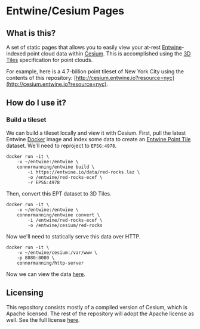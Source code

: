 # Entwine/Cesium Pages

## What is this?
A set of static pages that allows you to easily view your at-rest [Entwine](https://entwine.io)-indexed point cloud data within [Cesium](https://cesiumjs.org).  This is accomplished using the [3D Tiles](https://github.com/AnalyticalGraphicsInc/3d-tiles) specification for point clouds.

For example, here is a 4.7-billion point tileset of New York City using the contents of this repository: [http://cesium.entwine.io?resource=nyc](http://cesium.entwine.io?resource=nyc).

## How do I use it?

### Build a tileset
We can build a tileset locally and view it with Cesium.  First, pull the latest Entwine [Docker](https://www.docker.com/) image and index some data to create an [Entwine Point Tile](https://github.com/connormanning/entwine/blob/master/doc/entwine-point-tile.md) dataset.  We'll need to reproject to `EPSG:4978`.
```
docker run -it \
    -v ~/entwine:/entwine \
    connormanning/entwine build \
        -i https://entwine.io/data/red-rocks.laz \
        -o /entwine/red-rocks-ecef \
        -r EPSG:4978
```

Then, convert this EPT dataset to 3D Tiles.
```
docker run -it \
    -v ~/entwine:/entwine \
    connormanning/entwine convert \
        -i /entwine/red-rocks-ecef \
        -o /entwine/cesium/red-rocks
```

Now we'll need to statically serve this data over HTTP.
```
docker run -it \
    -v ~/entwine/cesium:/var/www \
    -p 8080:8080 \
    connormanning/http-server
```

Now we can view the data [here](http://cesium.entwine.io/?url=http://localhost:8080/red-rocks/tileset.json).

## Licensing
This repository consists mostly of a compiled version of Cesium, which is Apache licensed.  The rest of the repository will adopt the Apache license as well.  See the full license [here](https://github.com/connormanning/entwine-cesium-pages/blob/master/LICENSE.md).

